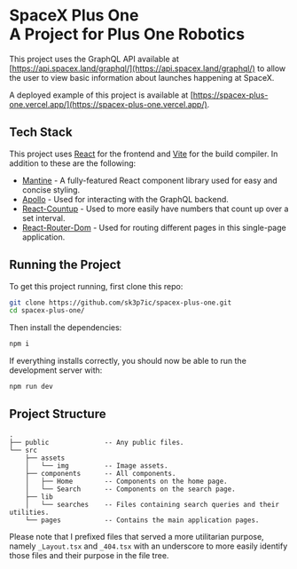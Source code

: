 # SpaceX Plus One<br />A Project for Plus One Robotics

This project uses the GraphQL API available at [https://api.spacex.land/graphql/](https://api.spacex.land/graphql/) to allow the user to view basic information about launches happening at SpaceX.

A deployed example of this project is available at [https://spacex-plus-one.vercel.app/](https://spacex-plus-one.vercel.app/).

## Tech Stack

This project uses [React](https://reactjs.org/) for the frontend and [Vite](https://vitejs.dev/) for the build compiler. In addition to these are the following:

- [Mantine](https://mantine.dev/) - A fully-featured React component library used for easy and concise styling.
- [Apollo](https://www.apollographql.com/docs/) - Used for interacting with the GraphQL backend.
- [React-Countup](https://www.npmjs.com/package/react-countup) - Used to more easily have numbers that count up over a set interval.
- [React-Router-Dom](https://www.npmjs.com/package/react-router-dom) - Used for routing different pages in this single-page application.

## Running the Project

To get this project running, first clone this repo:

```sh
git clone https://github.com/sk3p7ic/spacex-plus-one.git
cd spacex-plus-one/
```

Then install the dependencies:

```sh
npm i
```

If everything installs correctly, you should now be able to run the development server with:

```sh
npm run dev
```

## Project Structure

```
.
├── public              -- Any public files.
└── src
    ├── assets
    │   └── img         -- Image assets.
    ├── components      -- All components.
    │   ├── Home        -- Components on the home page.
    │   └── Search      -- Components on the search page.
    ├── lib
    │   └── searches    -- Files containing search queries and their utilities.
    └── pages           -- Contains the main application pages.
```

Please note that I prefixed files that served a more utilitarian purpose, namely `_Layout.tsx` and `_404.tsx` with an underscore to more easily identify those files and their purpose in the file tree.
